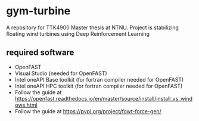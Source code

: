 # gym-turbine
A repository for TTK4900 Master thesis at NTNU. Project is stabilizing floating wind turbines using Deep Reinforcement Learning

## required software
 - OpenFAST
  - Visual Studio (needed for OpenFAST)
  - Intel oneAPI Base toolkit (for fortran compiler needed for OpenFAST) 
  - Intel oneAPI HPC toolkit (for fortran compiler needed for OpenFAST)
  - Follow the guide at https://openfast.readthedocs.io/en/master/source/install/install_vs_windows.html
  - Follow the guide at https://pypi.org/project/fowt-force-gen/
